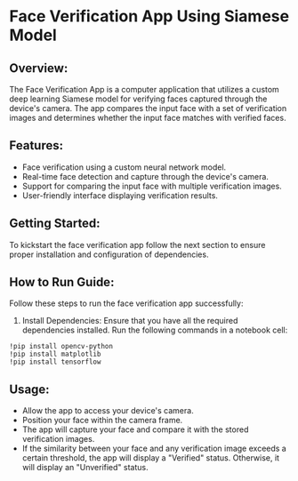 # Face Verification App Using Siamese Model

## Overview:
The Face Verification App is a computer application that utilizes a custom deep learning Siamese model for verifying faces captured through the device's camera. The app compares the input face with a set of verification images and determines whether the input face matches with verified faces.

## Features:
- Face verification using a custom neural network model.
- Real-time face detection and capture through the device's camera.
- Support for comparing the input face with multiple verification images.
- User-friendly interface displaying verification results.

## Getting Started:
To kickstart the face verification app follow the next section to ensure proper installation and configuration of dependencies.

## How to Run Guide:
Follow these steps to run the face verification app successfully:
1. Install Dependencies: Ensure that you have all the required dependencies installed. Run the following commands in a notebook cell:
```
!pip install opencv-python
!pip install matplotlib
!pip install tensorflow
```
## Usage:
- Allow the app to access your device's camera.
- Position your face within the camera frame.
- The app will capture your face and compare it with the stored verification images.
- If the similarity between your face and any verification image exceeds a certain threshold, the app will display a "Verified" status. Otherwise, it will display an "Unverified" status.
